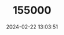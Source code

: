 ---
title: "155000"
category: "Minous dempsterae"
draft: false
date: 2024-02-22 13:03:51
languages:
  English: ["Obliquebanded Stingfish"]
---